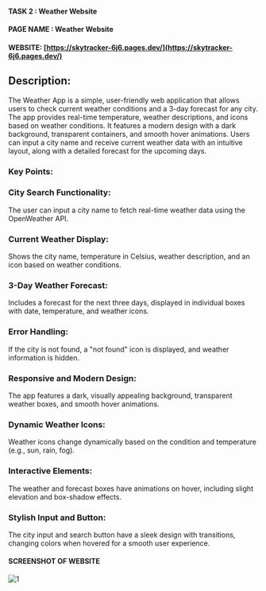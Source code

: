 
#### TASK 2  : Weather Website

#### PAGE NAME : Weather Website

#### WEBSITE: [https://skytracker-6j6.pages.dev/](https://skytracker-6j6.pages.dev/)

## Description:

The Weather App is a simple, user-friendly web application that allows users to check current weather conditions and a 3-day forecast for any city. The app provides real-time temperature, weather descriptions, and icons based on weather conditions. It features a modern design with a dark background, transparent containers, and smooth hover animations. Users can input a city name and receive current weather data with an intuitive layout, along with a detailed forecast for the upcoming days.

### Key Points:

### City Search Functionality:
 The user can input a city name to fetch real-time weather data using the OpenWeather API.

### Current Weather Display: 
Shows the city name, temperature in Celsius, weather description, and an icon based on weather conditions.

### 3-Day Weather Forecast: 
Includes a forecast for the next three days, displayed in individual boxes with date, temperature, and weather icons.

### Error Handling: 
If the city is not found, a "not found" icon is displayed, and weather information is hidden.

### Responsive and Modern Design: 
The app features a dark, visually appealing background, transparent weather boxes, and smooth hover animations.

### Dynamic Weather Icons: 
Weather icons change dynamically based on the condition and temperature (e.g., sun, rain, fog).

### Interactive Elements: 
The weather and forecast boxes have animations on hover, including slight elevation and box-shadow effects.

### Stylish Input and Button: 
The city input and search button have a sleek design with transitions, changing colors when hovered for a smooth user experience.

#### SCREENSHOT OF WEBSITE

![1](https://github.com/user-attachments/assets/1aba844e-4b3c-4500-86f8-bcf23a9e8f01)



